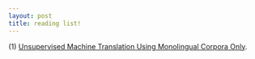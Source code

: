 ```yaml
---
layout: post
title: reading list!
---
```

(1) [Unsupervised Machine Translation Using Monolingual Corpora Only](https://github.com/scnmt/unsupervised-machine-translation-using-monolingual-corpora-only).
